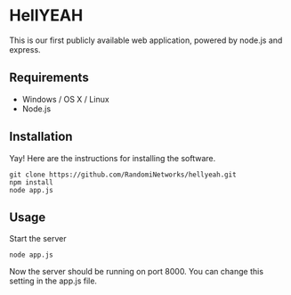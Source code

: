 HellYEAH
============

This is our first publicly available web application, powered by node.js and express.

Requirements
-------

- Windows / OS X / Linux
- Node.js


Installation
-------

Yay! Here are the instructions for installing the software.

    git clone https://github.com/RandomiNetworks/hellyeah.git
    npm install
    node app.js


Usage
-------

Start the server

    node app.js
Now the server should be running on port 8000. You can change this setting in the app.js file.